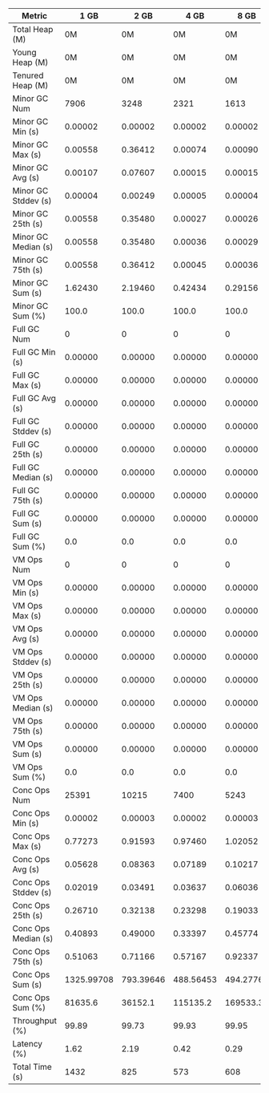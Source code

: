 | Metric | 1 GB | 2 GB | 4 GB | 8 GB |
|------|----|----|----|----|
| Total Heap (M) | 0M | 0M | 0M | 0M |
| Young Heap (M) | 0M | 0M | 0M | 0M |
| Tenured Heap (M) | 0M | 0M | 0M | 0M |
| Minor GC Num | 7906 | 3248 | 2321 | 1613 |
| Minor GC Min (s) | 0.00002 | 0.00002 | 0.00002 | 0.00002 |
| Minor GC Max (s) | 0.00558 | 0.36412 | 0.00074 | 0.00090 |
| Minor GC Avg (s) | 0.00107 | 0.07607 | 0.00015 | 0.00015 |
| Minor GC Stddev (s) | 0.00004 | 0.00249 | 0.00005 | 0.00004 |
| Minor GC 25th (s) | 0.00558 | 0.35480 | 0.00027 | 0.00026 |
| Minor GC Median (s) | 0.00558 | 0.35480 | 0.00036 | 0.00029 |
| Minor GC 75th (s) | 0.00558 | 0.36412 | 0.00045 | 0.00036 |
| Minor GC Sum (s) | 1.62430 | 2.19460 | 0.42434 | 0.29156 |
| Minor GC Sum (%) | 100.0 | 100.0 | 100.0 | 100.0 |
| Full GC Num | 0 | 0 | 0 | 0 |
| Full GC Min (s) | 0.00000 | 0.00000 | 0.00000 | 0.00000 |
| Full GC Max (s) | 0.00000 | 0.00000 | 0.00000 | 0.00000 |
| Full GC Avg (s) | 0.00000 | 0.00000 | 0.00000 | 0.00000 |
| Full GC Stddev (s) | 0.00000 | 0.00000 | 0.00000 | 0.00000 |
| Full GC 25th (s) | 0.00000 | 0.00000 | 0.00000 | 0.00000 |
| Full GC Median (s) | 0.00000 | 0.00000 | 0.00000 | 0.00000 |
| Full GC 75th (s) | 0.00000 | 0.00000 | 0.00000 | 0.00000 |
| Full GC Sum (s) | 0.00000 | 0.00000 | 0.00000 | 0.00000 |
| Full GC Sum (%) | 0.0 | 0.0 | 0.0 | 0.0 |
| VM Ops Num | 0 | 0 | 0 | 0 |
| VM Ops Min (s) | 0.00000 | 0.00000 | 0.00000 | 0.00000 |
| VM Ops Max (s) | 0.00000 | 0.00000 | 0.00000 | 0.00000 |
| VM Ops Avg (s) | 0.00000 | 0.00000 | 0.00000 | 0.00000 |
| VM Ops Stddev (s) | 0.00000 | 0.00000 | 0.00000 | 0.00000 |
| VM Ops 25th (s) | 0.00000 | 0.00000 | 0.00000 | 0.00000 |
| VM Ops Median (s) | 0.00000 | 0.00000 | 0.00000 | 0.00000 |
| VM Ops 75th (s) | 0.00000 | 0.00000 | 0.00000 | 0.00000 |
| VM Ops Sum (s) | 0.00000 | 0.00000 | 0.00000 | 0.00000 |
| VM Ops Sum (%) | 0.0 | 0.0 | 0.0 | 0.0 |
| Conc Ops Num | 25391 | 10215 | 7400 | 5243 |
| Conc Ops Min (s) | 0.00002 | 0.00003 | 0.00002 | 0.00003 |
| Conc Ops Max (s) | 0.77273 | 0.91593 | 0.97460 | 1.02052 |
| Conc Ops Avg (s) | 0.05628 | 0.08363 | 0.07189 | 0.10217 |
| Conc Ops Stddev (s) | 0.02019 | 0.03491 | 0.03637 | 0.06036 |
| Conc Ops 25th (s) | 0.26710 | 0.32138 | 0.23298 | 0.19033 |
| Conc Ops Median (s) | 0.40893 | 0.49000 | 0.33397 | 0.45774 |
| Conc Ops 75th (s) | 0.51063 | 0.71166 | 0.57167 | 0.92337 |
| Conc Ops Sum (s) | 1325.99708 | 793.39646 | 488.56453 | 494.27761 |
| Conc Ops Sum (%) | 81635.6 | 36152.1 | 115135.2 | 169533.3 |
| Throughput (%) | 99.89 | 99.73 | 99.93 | 99.95 |
| Latency (%) | 1.62 | 2.19 | 0.42 | 0.29 |
| Total Time (s) | 1432 | 825 | 573 | 608 |
